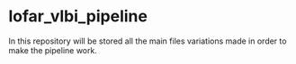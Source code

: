 # lofar_vlbi_pipeline
In this repository will be stored all the main files variations made in order to make the pipeline work.
